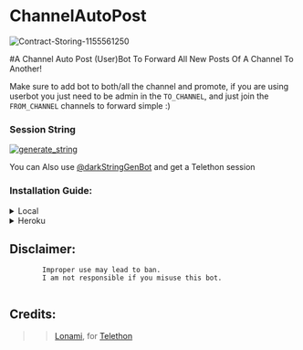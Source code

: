 # ChannelAutoPost

![Contract-Storing-1155561250](https://user-images.githubusercontent.com/95665347/170169253-4bd788b0-75f7-43d3-bd7d-8ecc8bdee557.jpg)

#A Channel Auto Post (User)Bot To Forward All New Posts Of A Channel To Another!

Make sure to add bot to both/all the channel and promote, if you are using userbot you
just need to be admin in the `TO_CHANNEL`, and just join the `FROM_CHANNEL` channels to forward simple :)

### Session String 
<a href="https://replit.com/@darkempireslbots/DARKCHANNEL?v=1" target="_blank"><img src="https://img.shields.io/badge/run-session.py-red?style=for-the-badge&logo=repl.it" alt="generate_string" /></a>    

You can Also use [@darkStringGenBot](https://t.me/darkStringGenBot) and get a Telethon session

### Installation Guide:
<details>
<summary>Local</summary>
<br>
  
#### The Normal Way

Simply clone the repository and run the main file:
```sh
git clone https://github.com/DARKEMPIRESL/ChannelAutoPost
cd ChannelAutoPost
virtualenv -p /usr/bin/python3 venv
. ./venv/bin/activate
pip install -r requirements.txt
# <Create Config.py with variables as given below>
python3 -m ChannelAutoPost
```

An example `Config.py` file could be:

**Not All of the variables are mandatory**

__The (User)bot should work by setting only the first three variables__

```python3
from heroku_config import Var

class Config(Var):
  APP_ID = 6
  API_HASH = "eb06xxxxxxxxxxxx"
  BOT_TOKE = "1234567890:xxxxxxxxxxxx"  
```
</details>

<details>
<summary>Heroku</summary>
<br>
  
#### Heroku Configuration
  
Simply just leave the Config as it is.

[![Deploy To Heroku](https://www.herokucdn.com/deploy/button.svg)](https://heroku.com/deploy?template=https://github.com/DARKEMPIRESL/ChannelAutoPost)

#### Mandatory Vars

- Only three of the environment variables are mandatory.
- This is because of `telethon.errors.rpc_error_list.ApiIdPublishedFloodError`
    - `APP_ID`:   You can get this value from https://my.telegram.org
    - `API_HASH`:   You can get this value from https://my.telegram.org
- The userbot will not work without setting the mandatory vars.
- 
</details>

## Disclaimer:
```
    	Improper use may lead to ban.
    	I am not responsible if you misuse this bot.
      
```
## Credits:
>> [Lonami](https://github.com/LonamiWebs), for [Telethon](https://github.com/LonamiWebs/Telethon)
